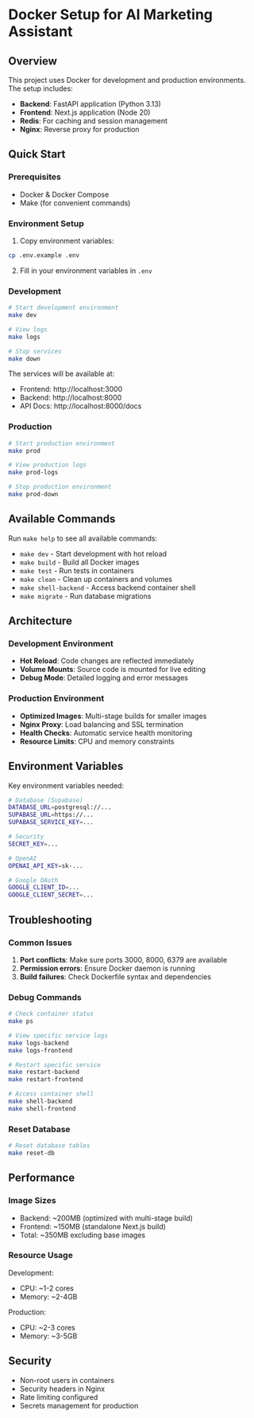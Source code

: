 # Docker Setup for AI Marketing Assistant

## Overview

This project uses Docker for development and production environments. The setup includes:

- **Backend**: FastAPI application (Python 3.13)
- **Frontend**: Next.js application (Node 20)
- **Redis**: For caching and session management
- **Nginx**: Reverse proxy for production

## Quick Start

### Prerequisites

- Docker & Docker Compose
- Make (for convenient commands)

### Environment Setup

1. Copy environment variables:
```bash
cp .env.example .env
```

2. Fill in your environment variables in `.env`

### Development

```bash
# Start development environment
make dev

# View logs
make logs

# Stop services
make down
```

The services will be available at:
- Frontend: http://localhost:3000
- Backend: http://localhost:8000
- API Docs: http://localhost:8000/docs

### Production

```bash
# Start production environment
make prod

# View production logs
make prod-logs

# Stop production environment
make prod-down
```

## Available Commands

Run `make help` to see all available commands:

- `make dev` - Start development with hot reload
- `make build` - Build all Docker images
- `make test` - Run tests in containers
- `make clean` - Clean up containers and volumes
- `make shell-backend` - Access backend container shell
- `make migrate` - Run database migrations

## Architecture

### Development Environment

- **Hot Reload**: Code changes are reflected immediately
- **Volume Mounts**: Source code is mounted for live editing
- **Debug Mode**: Detailed logging and error messages

### Production Environment

- **Optimized Images**: Multi-stage builds for smaller images
- **Nginx Proxy**: Load balancing and SSL termination
- **Health Checks**: Automatic service health monitoring
- **Resource Limits**: CPU and memory constraints

## Environment Variables

Key environment variables needed:

```bash
# Database (Supabase)
DATABASE_URL=postgresql://...
SUPABASE_URL=https://...
SUPABASE_SERVICE_KEY=...

# Security
SECRET_KEY=...

# OpenAI
OPENAI_API_KEY=sk-...

# Google OAuth
GOOGLE_CLIENT_ID=...
GOOGLE_CLIENT_SECRET=...
```

## Troubleshooting

### Common Issues

1. **Port conflicts**: Make sure ports 3000, 8000, 6379 are available
2. **Permission errors**: Ensure Docker daemon is running
3. **Build failures**: Check Dockerfile syntax and dependencies

### Debug Commands

```bash
# Check container status
make ps

# View specific service logs
make logs-backend
make logs-frontend

# Restart specific service
make restart-backend
make restart-frontend

# Access container shell
make shell-backend
make shell-frontend
```

### Reset Database

```bash
# Reset database tables
make reset-db
```

## Performance

### Image Sizes

- Backend: ~200MB (optimized with multi-stage build)
- Frontend: ~150MB (standalone Next.js build)
- Total: ~350MB excluding base images

### Resource Usage

Development:
- CPU: ~1-2 cores
- Memory: ~2-4GB

Production:
- CPU: ~2-3 cores
- Memory: ~3-5GB

## Security

- Non-root users in containers
- Security headers in Nginx
- Rate limiting configured
- Secrets management for production